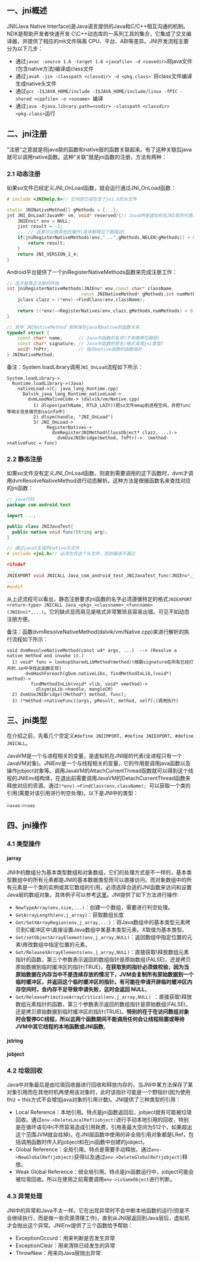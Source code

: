 ## 一、jni概述

JNI(Java Native Interface)是Java语言提供的Java和C/C++相互沟通的机制。NDK是帮助开发者快速开发 C\C++动态库的一系列工具的集合，它集成了交叉编译器，并提供了相应的mk文件隔离 CPU、平台、ABI等差异。JNI开发流程主要分为以下几步：

+ 通过`javac -source 1.6 -target 1.6 <javafile> -d <savedir>`将java文件(包含native方法)编译成class文件
+ 通过`javah -jin -classpath <classdir> -d <pkg.class> `将class文件编译生成native头文件
+ 通过`gcc -I$JAVA_HOME/include -I$JAVA_HOME/include/linux -fPIC -shared <cppfile> -o <soname> `编译
+ 通过`java -Djava.library.path=<sodir> -classpath <classdir> <pkg.class>`运行



## 二、jni注册

"注册"之意就是将java层的函数和native层的函数关联起来。有了这种关联后java就可以调用native函数。这种“关联”就是jni函数的注册，方法有两种：

### 2.1 动态注册

如果so文件已经定义JNI_OnLoad函数，就会运行通过JNI_OnLoad函数：

```cpp
# include <JNIHelp.h>// 它内部已经包含了jni.h的头文件

static JNINativeMethod[] gMethods = {...};
jnt JNI_OnLoad(JavaVM* vm, void* reserved){// JavaVM是虚拟机在JNI层的代表。每个Java进程只有一个实例
    JNIEnvi* env = NULL;
    jint result = -1;
    ... // 这里可以做其他的操作(具体解释见下面描述)
    if(jniRegisterNativeMethods(env,"...",gMethods,NELEN(gMethods)) < 0){
        return result;
    }
    return JNI_VERSION_1_4;
}
```

Android平台提供了一个jniRegisterNativeMethods函数来完成注册工作：

```cpp
// 这才是真正注册的开始
int jniRegisterNativeMethods(JNIEnv* env,const char* className,
                            const JNINativeMethod* gMethods,int numMethods){
    jclass clazz = (*env)->FindClass(env,className);
    ...
    return ((*env)->RegisterNatives(env,clazz,gMethods,numMethods) < 0)?-1:0;// 注册核心
}

// 其中`JNINativeMethod`用来保存java和native的函数关系：
typedef struct {  
    const char* name;      // Java中函数的名字(不用携带包路径)
    const char* signature; // Java中函数的签名(格式采用jni类型)
    void* fnPtr;           // 指向native函数的函数指针
} JNINativeMethod;
```

备注：System.loadLibrary调用`JNI_OnLoad`流程如下所示：

```
System.loadLibrary->
  Runtime.loadLibrary->(Java)
    nativeLoad->(C: java_lang_Runtime.cpp)
      Dalvik_java_lang_Runtime_nativeLoad->
        dvmLoadNativeCode-> (dalvik/vm/Native.cpp)
          1) dlopen(pathName, RTLD_LAZY)(把so文件mmap到进程空间，并把func等相关信息填充到soinfo中)
          2) dlsym(handle, "JNI_OnLoad")
          3) JNI_OnLoad->
               RegisterNatives->
                 dvmRegisterJNIMethod(ClassObject* clazz, ...)->
                   dvmUseJNIBridge(method, fnPtr)->  (method->nativeFunc = func)
```

### 2.2 静态注册

如果so文件没有定义JNI_OnLoad函数，则直到需要调用的这下函数时，dvm才调用dvmResolveNativeMethod进行动态解析。这种方法是根据函数名来查找对应的jni函数：

```java
// java代码
package com.android.test

import ...;

public class JNIJavaTest{
  public native void func(String arg);
}
```

```cpp
// 通过javah生成的native头文件
# include <jni.h>// 必须包含这个头文件，否则编译不通过

#ifndef
...
JNIEXPORT void JNICALL Java_com_android_test_JNIJavaTest_func(JNIEnv*,jobject,jstring);
...
#endif
```

从上述流程可以看出，静态注册要求jni函数的名字必须遵循特定的格式`JNIEXPORT <return-type> JNICALL Java_<pkg>_<classname>_<funcname>(JNIEnvi*,...)`。它的缺点显而易见是格式非常繁琐且容易出错。可见不如动态注册方便。

备注：函数dvmResolveNativeMethod(dalvik/vm/Native.cpp)来进行解析的执行流程如下所示：

```
void dvmResolveNativeMethod(const u4* args, ...)  --> (Resolve a native method and invoke it.)
  1) void* func = lookupSharedLibMethod(method)(根据signature在所有已经打开的.so中寻找此函数实现)
       dvmHashForeach(gDvm.nativeLibs, findMethodInLib,(void*) method)->
         findMethodInLib(void* vlib, void* vmethod)->
           dlsym(pLib->handle, mangleCM)
  2) dvmUseJNIBridge((Method*) method, func);
  3) (*method->nativeFunc)(args, pResult, method, self);(调用执行)
```



## 三、jni类型

在介绍之前，先看几个空定义`#define JNIIMPORT`、`#define JNIEXPORT`、`#define JNICALL`。

JavaVM是一个与进程相关的变量，是虚拟机在JNI层的代表(全进程只有一个JavaVM对象)。JNIEnv是一个与线程相关的变量，它的作用是调用java函数以及操作jobject对象等。调用JavaVM的AttachCurrentThread函数就可以得到这个线程的JNIEnv结构体，在退出前需要调用JavaVM的DetachCurrentThread函数来释放对应的资源。通过`(*env)->FindClass(env,className); `可以获取一个类的引用(需要对该引用进行判空处理)。以下是JNI中的类型：

<img src="https://wiki.jikexueyuan.com/project/jni-ndk-developer-guide/images/relational.png" alt="基本类型" style="zoom:50%;" />

<img src="https://wiki.jikexueyuan.com/project/jni-ndk-developer-guide/images/recommend.png" alt="引用类型" style="zoom:50%;"/>

### 



## 四、jni操作

### 4.1 类型操作

#### jarray

JNI中的数组分为基本类型数组和对象数组，它们的处理方式是不一样的，基本类型数组中的所有元素都是JNI的基本数据类型而可以直接访问。而对象数组中的所有元素是一个类的实例或其它数组的引用，必须选择合适的JNI函数来访问和设置Java层的数组对象。具体例子可以参考[这里](https://wiki.jikexueyuan.com/project/jni-ndk-developer-guide/array.html)。JNI提供了如下方法进行操作:

+ `NewTypeArray(env,size,...)`：创建一个数组，需要进行判空处理。
+ `GetArrayLength(env,j_array)`：获取数组长度
+ `Get/SetXArrayRegion(env,j_array,...)`：将Java数组中的基本类型元素拷贝到C缓冲区中\直接设置Java数组中某基本类型元素。X取值为基本类型。
+ `Get/setObjectArrayElement(env,j_array,NULL)`：返回数组中指定位置的元素\修改数组中指定位置的元素。
+ `Get/ReleaseXArrayElements(env,j_array,NULL)`：直接获取\释放数组元素指针的函数，第三个参数表示返回的数组指针是原始数组(FALSE)，还是拷贝原始数据到临时缓冲区的指针(TRUE)。**在获取到的指针必须做校验，因为当原始数据在内存当中不是连续存放的情况下，JVM会复制所有原始数据到一个临时缓冲区，并返回这个临时缓冲区的指针。有可能在申请开辟临时缓冲区内存空间时，会内存不足导致申请失败，这时会返回 NULL**。
+ `Get/ReleasePrimitiveArrayCritical(env,j_array,NULL) `：直接获取\释放数组元素指针的函数，第三个参数表示返回的数组指针是原始数组(FALSE)，还是拷贝原始数据到临时缓冲区的指针(TRUE)。**特别的在于在访问数组对象时会暂停GC线程，所以这两个函数期间不能调用任何会让线程阻塞或等待JVM中其它线程的本地函数或JNI函数**。

#### jstring



#### jobject

### 4.2 垃圾回收

Java中对象最后是由垃圾回收器进行回收和释放内存的，当JNI中某方法保存了某对象引用而在其他时机再使用该对象时，此时该指针可能是一个野指针(因为使用 thiz = this方式不会增加java对象的引用计数)。JNI提供了三种类型的引用：

+ Local Reference：本地引用。特点是jni函数返回后，jobject就有可能被垃圾回收。通过`env->DeleteLocalRef(iobject)`进行手动本地引用的回收，特别是在循环语句中(不然容易造成引用耗费，引用表最大空间为512个，如果超出这个范围JVM就会挂掉)。在JNI层函数中使用的非全局引用对象都是LRef，包括调用函数时传入的jobject和在jni函数中创建的jobject。
+ Global Reference：全局引用。特点是需要手动释放。通过`env->NewGlobalRef(jobject)`获得以及通过`env->DeleteGlobalRef(jobject)`释放。
+ Weak Global Reference：弱全局引用。特点是jni函数运行中，jobject可能会被垃圾回收。所以在使用之前需要调用`env->isSameObject`进行判断。

### 4.3 异常处理

JNI中的异常和Java不太一样。它在出现异常时不会中断本地函数的运行(但是不会继续执行，而是做一些资源清理工作)，直到从JNI层返回到Java层后，虚拟机才会抛出这个异常。JNIEnv提供了三个函数给予帮助：

+ ExceptionOccurd：用来判断是否发生异常
+ ExceptionClear：用来清除已经发生的异常
+ ThrowNew：用来向Java层抛出异常